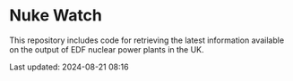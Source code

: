 # Nuke Watch

This repository includes code for retrieving the latest information available on the output of EDF nuclear power plants in the UK.

Last updated: 2024-08-21 08:16